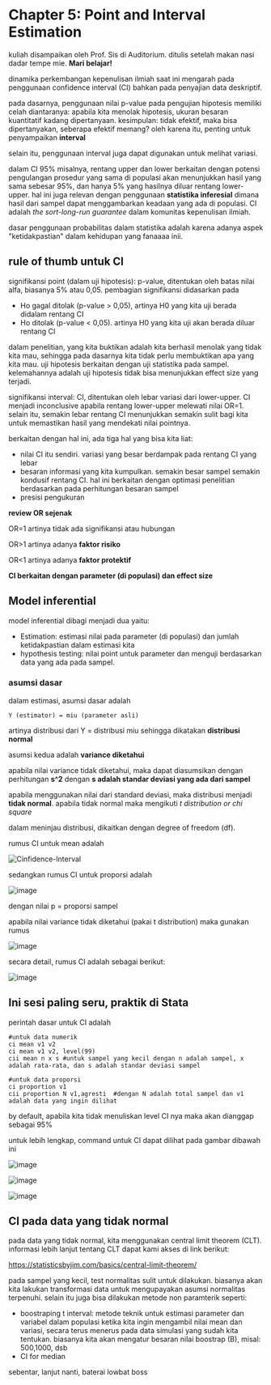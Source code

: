 # Chapter 5: Point and Interval Estimation

kuliah disampaikan oleh Prof. Sis di Auditorium. ditulis setelah makan nasi dadar tempe mie. **Mari belajar!**

dinamika perkembangan kepenulisan ilmiah saat ini mengarah pada penggunaan confidence interval (CI) bahkan pada penyajian data deskriptif.

pada dasarnya, penggunaan nilai p-value pada pengujian hipotesis memiliki celah diantaranya: apabila kita menolak hipotesis, ukuran besaran kuantitatif kadang dipertanyaan. kesimpulan: tidak efektif, maka bisa dipertanyakan, seberapa efektif memang? oleh karena itu, penting untuk penyampaikan **interval**

selain itu, penggunaan interval juga dapat digunakan untuk melihat variasi.

dalam CI 95% misalnya, rentang upper dan lower berkaitan dengan potensi pengulangan prosedur yang sama di populasi akan menunjukkan hasil yang sama sebesar 95%, dan hanya 5% yang hasilnya diluar rentang lower-upper. hal ini juga relevan dengan penggunaan **statistika inferesial** dimana hasil dari sampel dapat menggambarkan keadaan yang ada di populasi. CI adalah _the sort-long-run guarantee_ dalam komunitas kepenulisan ilmiah.

dasar penggunaan probabilitas dalam statistika adalah karena adanya aspek "ketidakpastian" dalam kehidupan yang fanaaaa inii.

## rule of thumb untuk CI

signifikansi point (dalam uji hipotesis): p-value, ditentukan oleh batas nilai alfa, biasanya 5% atau 0,05. pembagian signifikansi didasarkan pada
- Ho gagal ditolak (p-value > 0,05), artinya H0 yang kita uji berada didalam rentang CI
- Ho ditolak (p-value < 0,05). artinya H0 yang kita uji akan berada diluar rentang CI

dalam penelitian, yang kita buktikan adalah kita berhasil menolak yang tidak kita mau, sehingga pada dasarnya kita tidak perlu membuktikan apa yang kita mau. uji hipotesis berkaitan dengan uji statistika pada sampel. kelemahannya adalah uji hipotesis tidak bisa menunjukkan effect size yang terjadi.

signifikansi interval: CI, ditentukan oleh lebar variasi dari lower-upper. CI menjadi inconclusive apabila rentang lower-upper melewati nilai OR=1. selain itu, semakin lebar rentang CI menunjukkan semakin sulit bagi kita untuk memastikan hasil yang mendekati nilai pointnya.

berkaitan dengan hal ini, ada tiga hal yang bisa kita liat:
- nilai CI itu sendiri. variasi yang besar berdampak pada rentang CI yang lebar
- besaran informasi yang kita kumpulkan. semakin besar sampel semakin kondusif rentang CI. hal ini berkaitan dengan optimasi penelitian berdasarkan pada perhitungan besaran sampel
- presisi pengukuran

**review OR sejenak**

OR=1 artinya tidak ada signifikansi atau hubungan

OR>1 artinya adanya **faktor risiko**

OR<1 artinya adanya **faktor protektif**

**CI berkaitan dengan parameter (di populasi) dan effect size**

## Model inferential
model inferential dibagi menjadi dua yaitu:
- Estimation: estimasi nilai pada parameter (di populasi) dan jumlah ketidakpastian dalam estimasi kita
- hypothesis testing: nilai point untuk parameter dan menguji berdasarkan data yang ada pada sampel.

### asumsi dasar
dalam estimasi, asumsi dasar adalah

```
Y (estimator) = miu (parameter asli)
```
artinya distribusi dari Y = distribusi miu sehingga dikatakan **distribusi normal**

asumsi kedua adalah **variance diketahui**

apabila nilai variance tidak diketahui, maka dapat diasumsikan dengan perhitungan **s^2** dengan **s adalah standar deviasi yang ada dari sampel**

apabila menggunakan nilai dari standard deviasi, maka distribusi menjadi **tidak normal**. apabila tidak normal maka mengikuti _t distribution or chi square_

dalam meninjau distribusi, dikaitkan dengan degree of freedom (df).

rumus CI untuk mean adalah

![Cinfidence-Interval](https://github.com/user-attachments/assets/10d2c3b4-4a98-4a26-b015-d90d82e53b9f)

sedangkan rumus CI untuk proporsi adalah

![image](https://github.com/user-attachments/assets/14432c4c-d971-4107-a981-64773cd3c333)

dengan nilai p = proporsi sampel

apabila nilai variance tidak diketahui (pakai t distribution) maka gunakan rumus

![image](https://github.com/user-attachments/assets/29433f62-c6ad-4dfc-a5c8-f5e0a727a655)

secara detail, rumus CI adalah sebagai berikut:

![image](https://github.com/user-attachments/assets/f353080d-b2a1-424b-ae6e-e2b54ec362be)


## Ini sesi paling seru, praktik di Stata

perintah dasar untuk CI adalah
```
#untuk data numerik
ci mean v1 v2
ci mean v1 v2, level(99)
cii mean n x s #untuk sampel yang kecil dengan n adalah sampel, x adalah rata-rata, dan s adalah standar deviasi sampel

#untuk data proporsi
ci proportion v1
cii proportion N v1,agresti  #dengan N adalah total sampel dan v1 adalah data yang ingin dilihat
```
by default, apabila kita tidak menuliskan level CI nya maka akan dianggap sebagai 95%

untuk lebih lengkap, command untuk CI dapat dilihat pada gambar dibawah ini

![image](https://github.com/user-attachments/assets/3e5a952e-6c5b-4641-9ff6-57e06b7da29a)

![image](https://github.com/user-attachments/assets/f64acc65-4c38-4b49-9920-95f4084f2a8b)

![image](https://github.com/user-attachments/assets/1cf938ca-3634-4577-bc2d-35b2c7b00593)

## CI pada data yang tidak normal

pada data yang tidak normal, kita menggunakan central limit theorem (CLT). informasi lebih lanjut tentang CLT dapat kami akses di link berikut:

https://statisticsbyjim.com/basics/central-limit-theorem/

pada sampel yang kecil, test normalitas sulit untuk dilakukan. biasanya akan kita lakukan transformasi data untuk mengupayakan asumsi normalitas terpenuhi. selain itu juga bisa dilakukan metode non paramterik seperti:
- boostraping t interval: metode teknik untuk estimasi parameter dan variabel dalam populasi ketika kita ingin mengambil nilai mean dan variasi, secara terus menerus pada data simulasi yang sudah kita tentukan. biasanya kita akan mengatur besaran nilai boostrap (B), misal: 500,1000, dsb
- CI for median

sebentar, lanjut nanti, baterai lowbat boss
